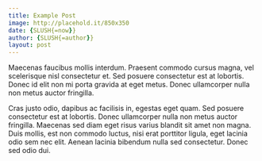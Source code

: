 ```yaml
---
title: Example Post
image: http://placehold.it/850x350
date: {SLUSH{=now}}
author: {SLUSH{=author}}
layout: post
---
```


Maecenas faucibus mollis interdum. Praesent commodo cursus magna, vel scelerisque nisl consectetur et. Sed posuere consectetur est at lobortis. Donec id elit non mi porta gravida at eget metus. Donec ullamcorper nulla non metus auctor fringilla.

Cras justo odio, dapibus ac facilisis in, egestas eget quam. Sed posuere consectetur est at lobortis. Donec ullamcorper nulla non metus auctor fringilla. Maecenas sed diam eget risus varius blandit sit amet non magna. Duis mollis, est non commodo luctus, nisi erat porttitor ligula, eget lacinia odio sem nec elit. Aenean lacinia bibendum nulla sed consectetur. Donec sed odio dui.
